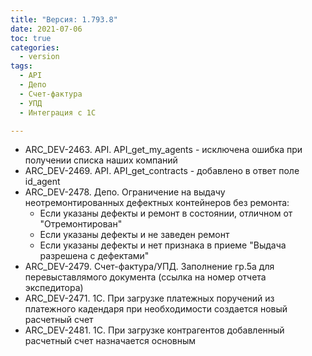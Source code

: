```yaml
---
title: "Версия: 1.793.8"
date: 2021-07-06
toc: true
categories:
  - version
tags:
  - API
  - Депо
  - Счет-фактура
  - УПД
  - Интеграция с 1С

---
```


-   ARC_DEV-2463. API. API_get_my_agents - исключена ошибка при получении списка наших компаний
-   ARC_DEV-2469. API. API_get_contracts - добавлено в ответ поле id_agent
-   ARC_DEV-2478. Депо. Ограничение на выдачу неотремонтированных дефектных контейнеров без ремонта:
      -   Если указаны дефекты и ремонт в состоянии, отличном от "Отремонтирован"
      -   Если указаны дефекты и не заведен ремонт
      -   Если указаны дефекты и нет признака в приеме "Выдача разрешена с дефектами"
-   ARC_DEV-2479. Счет-фактура/УПД. Заполнение гр.5а для перевыставлямого документа (ссылка на номер отчета экспедитора)
-   ARC_DEV-2471. 1С. При загрузке платежных поручений из платежного кадендаря при необходимости создается новый расчетный счет
-   ARC_DEV-2481. 1C. При загрузке контрагентов добавленный расчетный счет назначается основным
